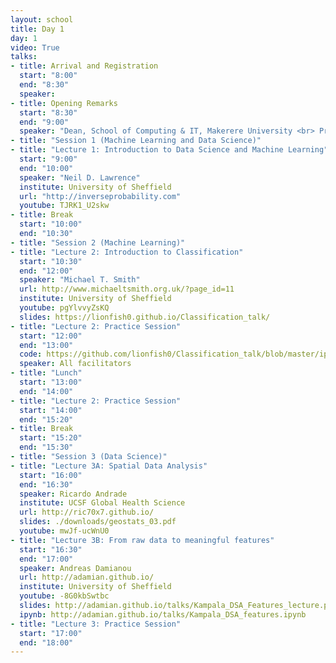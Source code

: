 ```yaml
---
layout: school
title: Day 1
day: 1
video: True
talks:
- title: Arrival and Registration
  start: "8:00"
  end: "8:30"
  speaker: 
- title: Opening Remarks
  start: "8:30"
  end: "9:00"
  speaker: "Dean, School of Computing & IT, Makerere University <br> Prof. Neil Lawrence"
- title: "Session 1 (Machine Learning and Data Science)"
- title: "Lecture 1: Introduction to Data Science and Machine Learning"
  start: "9:00"
  end: "10:00"
  speaker: "Neil D. Lawrence"
  institute: University of Sheffield
  url: "http://inverseprobability.com"
  youtube: TJRK1_U2skw
- title: Break
  start: "10:00"
  end: "10:30"
- title: "Session 2 (Machine Learning)"
- title: "Lecture 2: Introduction to Classification"
  start: "10:30"
  end: "12:00"
  speaker: "Michael T. Smith"
  url: http://www.michaeltsmith.org.uk/?page_id=11
  institute: University of Sheffield
  youtube: pgYlvvyZsKQ
  slides: https://lionfish0.github.io/Classification_talk/
- title: "Lecture 2: Practice Session"
  start: "12:00"
  end: "13:00"
  code: https://github.com/lionfish0/Classification_talk/blob/master/ipython/Classification.ipynb
  speaker: All facilitators
- title: "Lunch"
  start: "13:00"
  end: "14:00"
- title: "Lecture 2: Practice Session"
  start: "14:00"
  end: "15:20"
- title: Break
  start: "15:20"
  end: "15:30"
- title: "Session 3 (Data Science)"
- title: "Lecture 3A: Spatial Data Analysis"
  start: "16:00"
  end: "16:30"
  speaker: Ricardo Andrade
  institute: UCSF Global Health Science
  url: http://ric70x7.github.io/
  slides: ./downloads/geostats_03.pdf
  youtube: mwJf-ucWnU0
- title: "Lecture 3B: From raw data to meaningful features"
  start: "16:30"
  end: "17:00"
  speaker: Andreas Damianou
  url: http://adamian.github.io/
  institute: University of Sheffield
  youtube: -8G0kbSwtbc
  slides: http://adamian.github.io/talks/Kampala_DSA_Features_lecture.pdf
  ipynb: http://adamian.github.io/talks/Kampala_DSA_features.ipynb
- title: "Lecture 3: Practice Session"
  start: "17:00"
  end: "18:00"
---
```

